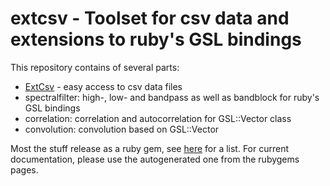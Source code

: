 # extcsv - Toolset for csv data and extensions to ruby's GSL bindings

This repository contains of several parts:

* [ExtCsv](http://extcsv.rubyforge.org) - easy access to csv data files
* spectralfilter: high-, low- and bandpass as well as bandblock for ruby's GSL bindings
* correlation: correlation and autocorrelation for GSL::Vector class
* convolution: convolution based on GSL::Vector

Most the stuff release as a ruby gem, see [here](http://rubygems.org/profiles/lem) for a list. For current documentation, please use the autogenerated one from the rubygems pages.
